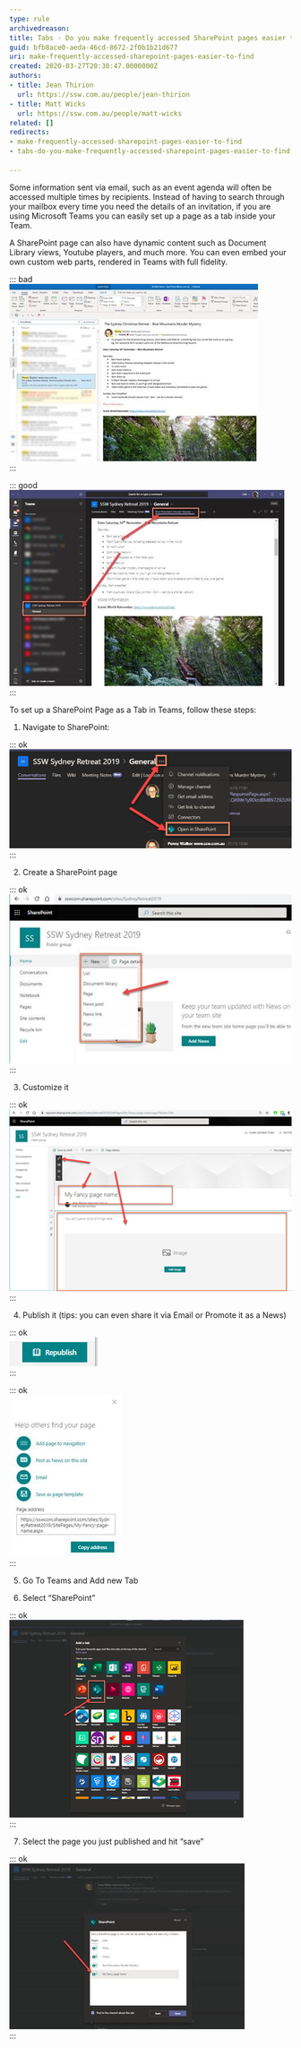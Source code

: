 ```yaml
---
type: rule
archivedreason: 
title: Tabs - Do you make frequently accessed SharePoint pages easier to find?
guid: bfb8ace0-aeda-46cd-8672-2f0b1b21d677
uri: make-frequently-accessed-sharepoint-pages-easier-to-find
created: 2020-03-27T20:30:47.0000000Z
authors:
- title: Jean Thirion
  url: https://ssw.com.au/people/jean-thirion
- title: Matt Wicks
  url: https://ssw.com.au/people/matt-wicks
related: []
redirects:
- make-frequently-accessed-sharepoint-pages-easier-to-find
- tabs-do-you-make-frequently-accessed-sharepoint-pages-easier-to-find

---
```


Some information sent via email, such as an event agenda will often be accessed multiple times by recipients. Instead of having to search through your mailbox every time you need the details of an invitation, if you are using Microsoft Teams you can easily set up a page as a tab inside your Team.

<!--endintro-->

A SharePoint page can also have dynamic content such as Document Library views, Youtube players, and much more. You can even embed your own custom web parts, rendered in Teams with full fidelity.


::: bad  
![Bad Example: Details sent via Email](details-sent-bad.jpg)  
:::


::: good  
![Good Example: Details set as a SharePoint page, visible in a Team’s tab](details-sent-good.jpg)  
:::

To set up a SharePoint Page as a Tab in Teams, follow these steps:

1. Navigate to SharePoint:


::: ok  
![Figure: Navigating to SharePoint from Teams](navigate-to-sharepoint-from-teams.png)  
:::

2. Create a SharePoint page


::: ok  
![Figure: adding a new SharePoint page](adding-sharepoint-page.jpg)  
:::

3. Customize it


::: ok  
![Figure: Customizing the page using the different controls](customizing-sharepoint-page.png)  
:::

4. Publish it (tips: you can even share it via Email or Promote it as a News)


::: ok  
![Figure: Publishing the page](publishing-sharepoint-page.png)  
:::


::: ok  
![Figure: several options available once the page is published](options-avaialble-sharepoint-page.jpg)  
:::

5. Go To Teams and Add new Tab

6. Select “SharePoint”


::: ok  
![Figure: Adding the page as a tab in Teams](adding-sharepoint-page-as-a-tab-in-teams.png)  
:::

7. Select the page you just published and hit “save”


::: ok  
![Figure: picking the page from the menu](picking-sahrepoint-page-from-menu.jpg)  
:::
